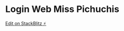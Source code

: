 # Login Web Miss Pichuchis

[Edit on StackBlitz ⚡️](https://stackblitz.com/edit/angular-ivy-u7qwar)
